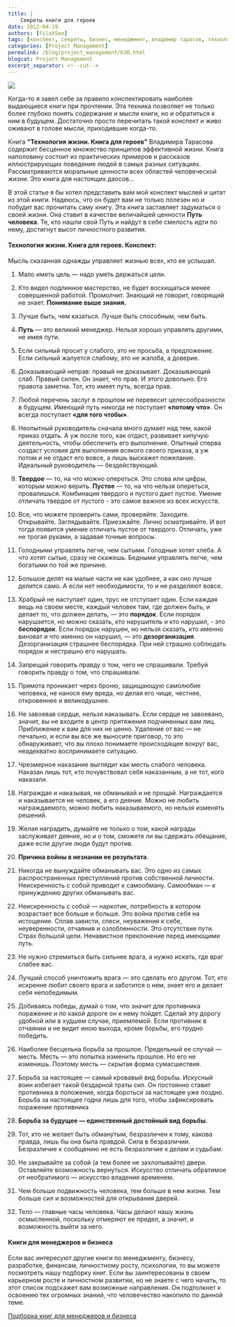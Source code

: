 ```yaml
---
title: |
    Секреты книги для героев
date: 2012-04-19
authors: [FiloXSee]
tags: [конспект, секреты, бизнес, менеджмент, владимир тарасов, технология жизни, философия жизни]
categories: [Project Management]
permalink: /blog/project_management/630.html
blogcat: Project Management
excerpt_separator: <!--cut-->
---
```



![](http://itw66.ru/uploads/images/00/00/02/2012/04/19/e5ff08.jpg)


Когда-то я завел себе за правило конспектировать наиболее выдающиеся книги при прочтении. Эта техника позволяет не только более глубоко понять содержание и мысли книги, но и обратиться к ним в будущем. Достаточно просто перечитать такой конспект и живо оживают в голове мысли, приходившие когда-то.

Книга **"Технология жизни. Книга для героев"** Владимира Тарасова содержит бесценное множество принципов эффективной жизни. Книга наполовину состоит из практических примеров и рассказов иллюстрирующих поведение людей в самых разных ситуациях. Рассматриваются моральные ценности всех областей человеческой жизни. Это книга для настоящих даосов...

В этой статье я бы хотел представить вам мой конспект мыслей и цитат из этой книги. Надеюсь, что он будет вам не только полезен но и побудит вас прочитать саму книгу. Эта книга заставляет задуматься о своей жизни. Она ставит в качестве величайшей ценности **Путь человека**. Те, кто нашли свой Путь и найдут в себе смелость идти по нему, достигнут высот личностного развития.

<!--cut-->

#### Технология жизни. Книга для героев. Конспект:


Мысль сказанная однажды управляет жизнью всех, кто ее услышал.

1. Мало иметь цель — надо уметь держаться цели.

2. Кто видел подлинное мастерство, не будет восхищаться менее совершенной работой. Промолчит. Знающий не говорит, говорящий не знает. **Понимание выше знания.**

3. Лучше быть, чем казаться. Лучше быть способным, чем быть.

4. **Путь** — это великий менеджер. Нельзя хорошо управлять другими, не имея пути. 

5. Если сильный просит у слабого, это не просьба, а предложение. Если сильный жалуется слабому, это не жалоба, а доверие.

6. Доказывающий неправ: правый не доказывает. Доказывающий слаб. Правый силен. Он знает, что прав. И этого довольно. Его правота заметна. Тот, кто имеет путь, всегда прав.

7. Любой перечень заслуг в прошлом не перевесит целесообразности в будущем. Имеющий путь никогда не поступает **«потому что»**. Он всегда поступает **«для того чтобы»**.

8. Неопытный руководитель сначала много думает над тем, какой приказ отдать. А уж после того, как отдаст, развивает кипучую деятельность, чтобы обеспечить его выполнение. Опытный сперва создаст условия для выполнения всякого своего приказа, а уж потом и не отдаст его вовсе, а лишь выскажет пожелание. Идеальный руководитель — бездействующий.

9. **Твердое** — то, на что можно опереться. Это слова или цифры, которым можно верить. **Пустое** — то, на что нельзя опереться, провалишься. Комбинация твердого и пустого дает пустое. Умение отличать твердое от пустого - это самое важное из всех искусств.

10. Все, что можете проверить сами, проверяйте. Заходите. Открывайте. Заглядывайте. Приезжайте. Лично осматривайте. И вот тогда появится умение отличать пустое от твердого. Отличать, уже не трогая руками, а задавая точные вопросы.

11. Голодными управлять легче, чем сытыми. Голодные хотят хлеба. А что хотят сытые, сразу не скажешь. Бедными управлять легче, чем богатыми по той же причине.

12. Большое делят на малые части не как удобнее, а как оно лучше делится само. А если нет необходимости, то и не разделяют вовсе.

13. Храбрый не наступает один, трус не отступает один. Если каждая вещь на своем месте, каждый человек там, где должен быть, и делает то, что должен делать, — это **порядок**. Если порядок нарушается, но можно сказать, кто нарушитель и кто нарушил, - это **беспорядок**. Если порядок нарушен, но нельзя сказать, кто именно виноват и что именно он нарушил, — это **дезорганизация**. Дезорганизация страшнее беспорядка. При ней страшно соблюдать порядок и нестрашно его нарушать.

14. Запрещай говорить правду о том, чего не спрашивали. Требуй говорить правду о том, что спрашивали.

15. Прямота проникает через броню, защищающую самолюбие человека, не нанося ему вреда, но делая его чище, честнее, откровеннее и великодушнее.

16. Не завоевав сердце, нельзя наказывать. Если сердце не завоевано, значит, вы не входите в центр притяжения подчиненных вам лиц. Приближение к вам для них не ценно. Удаление от вас — не печально, и если вы все же выносите приговор, то это обнаруживает, что вы плохо понимаете происходящее вокруг вас, неадекватно воспринимаете ситуацию.

17. Чрезмерное наказание выглядит как месть слабого человека. Наказан лишь тот, кто почувствовал себя наказанным, а не тот, кого наказали.

18. Награждая и наказывая, не обманывай и не прощай. Награждается и наказывается не человек, а его деяние. Можно не любить награждаемого, можно любить наказываемого, но нельзя изменять решений.

19. Желая наградить, думайте не только о том, какой награды заслуживает деяние, но и о том, сможете ли вы сдержать обещание, даже если другие люди будут против.

20. **Причина войны в незнании ее результата**.

21. Никогда не вынуждайте обманывать вас. Это одно из самых распространенных преступлений против собственной личности. Неискренность с собой приводит к самообману. Самообман — к принуждению других обманывать вас.

22. Неискренность с собой — наркотик, потребность в котором возрастает все больше и больше. Это война против себя на истощение. Сплав зависти, спеси, неуважения к себе, неуверенности, отчаяния и озлобленности. Это отсутствие пути. Страх большой цели. Ненавистное преклонение перед имеющими путь.

23. Не нужно стремиться быть сильнее врага, а нужно искать, где враг слабее вас.

24. Лучший способ уничтожить врага — это сделать его другом. Тот, кто искренне любит своего врага и заботится о нем, знает его и делает себя непобедимым.

25. Добиваясь победы, думай о том, что значит для противника поражение и по какой дороге он к нему пойдет. Сделай эту дорогу удобной или в худшем случае, приемлемой. Если противник в отчаянии и не видит иною выхода, кроме борьбы, его трудно победить.

26. Наиболее бесцельна борьба за прошлое. Предельный ее случай — месть. Месть — это попытка изменить прошлое. Но его не изменишь. Поэтому месть — скрытая форма сумасшествия.

27. Борьба за настоящее — самый кровавый вид борьбы. Искусный воин избегает такой бездарной траты сил. Он постоянно ставит противника в положение, когда бороться за настоящее уже поздно. Борьба за настоящее годна лишь для того, чтобы зафиксировать поражение противника

28. **Борьба за будущее — единственный достойный вид борьбы.**

29. Тот, кто не желает быть обманутым, безразличен к тому, какова правда, лишь бы она была правдой. Сила в безразличии. Безразличие к сообщению не есть безразличие к делам и судьбам.

30. Не закрывайте за собой (а тем более не захлопывайте) двери. Оставляйте возможность вернуться. Искусство отличать обратимое от необратимого — искусство вла­дения временем.

31. Чем больше подвижность человека, тем больше в нем жизни. Тем больше сил и возможностей для открывания дверей.

32. Тело — главные часы человека. Часы делают нашу жизнь осмысленной, поскольку отмеряют ее предел, а значит, и возможность выйти за него.

#### Книги для менеджеров и бизнеса


Если вас интересуют другие книги по менеджменту, бизнесу, разработке, финансам, личностному росту, психологии, то вы можете посмотреть нашу подборку книг. Если вы заинтересованы в своем карьерном росте и личностном развитии, но не знаете с чего начать, то этот список подскажет вам возможные направления. Он подтолкнет к освоению тех огромных знаний, что человечество накопило по данной теме.

[Подборка книг для менеджеров и бизнеса](http://itw66.ru/blog/project_management/601.html)
